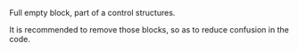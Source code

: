 Full empty block, part of a control structures. 

It is recommended to remove those blocks, so as to reduce confusion in the code. 

<?php

foreach($foo as $bar) ; // This block seems erroneous
    $foobar++;

if ($a === $b) {
    doSomething();
} else {
    // Empty block. Remove this
}

// Blocks containing only empty expressions are also detected
for($i = 0; $i < 10; $i++) {
    ;
}

// Although namespaces are not control structures, they are reported here
namespace A;
namespace B;

?>

